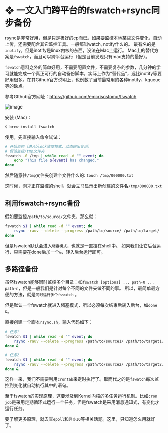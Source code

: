 # ❖ 一文入门跨平台的fswatch+rsync同步备份

rsync是非常好用，但是只是极好的cp而已。如果要监控本地某些文件变化，自动上传，还需要配合其它监控工具。一般都叫watch, notify什么的。
最有名的是`inotify`。但是inotify是linux内核的东西，没法在Mac上运行。
Mac上的替代方案是`fswatch`，而且可以跨平台运行（但是目前发现只有mac支持的最好）。

`fswatch`意料之外的简单好用，不需要配置文件，不需要复杂的参数，几分钟的学习就能完成一个真正可行的自动备份脚本，实际上作为“替代品”，远比inotify等要好用很多。在其Github官方说明上，也例数了当前最常用的各种inotify、kqueue等的缺点。

参考GIthub官方网址：https://github.com/emcrisostomo/fswatch

![image](https://user-images.githubusercontent.com/14041622/48561984-2a299080-e92c-11e8-86f1-3afe1a706b57.png)


安装 (Mac)：
```sh
$ brew install fswatch
```

使用，先直接输入命令试试：
```sh
# 开始监控（进入block堵塞模式，动态输出变动）
# 假设监控/tmp文件夹
fswatch -0 /tmp | while read -d "" event; do
    echo "This file ${event} has changed."
done
```

然后随意往`/tmp`文件夹创建个文件什么的: `touch /tmp/000000.txt`

这时候，刚才正在监控的shell，就会立马显示出新创建的文件名`/tmp/000000.txt`

## 利用fswatch+rsync备份

假如要监控`/path/to/source/`文件夹，那么就：
```sh
fswatch $1 | while read -d "" event; do
    rsync -rauv --delete --progress /path/to/source/ /path/to/target/
done
```

但是fswatch默认会进入`堵塞模式`，也就是一直挂在shell中。
如果我们让它后台运行，只需要在done后加一个`&`，转入后台运行即可。


## 多路径备份

虽然fswatch能够同时监控多个目录：如`fswatch [options] ... path-0 ... path-n`，但是一般我们是针对每个不同的文件夹做不同的事。
所以，最简单最方便的方法，就是`同时运行多个fswatch` 。

但是默认一个fswatch就进入堵塞模式，所以必须每次结束后转入后台，如`done &`。

直接创建一个脚本`rsync.sh`，输入代码如下：
```sh
# 任务1
fswatch $1 | while read -d "" event; do
    rsync -rauv --delete --progress /path/to/source1/ /path/to/target1/
done &

# 任务2
fswatch $1 | while read -d "" event; do
    rsync -rauv --delete --progress /path/to/source2/ /path/to/target2/
done &
```

这样一来，我们不需要利用`crontab`来定时执行了。取而代之的是`fswatch`每次监控到变化就自动执行其中的语句。

至于fswatch的实现原理，这要涉及到Kernel内核的多任务运行机制。比如`cron job`是采用定期循环式运行一个任务，但是fswatch是采用消息通知式，有变化才运行任务。

要了解更多原理，就去查`epoll`和`异步IO`等相关话题。这里，只知道怎么用就好了。

